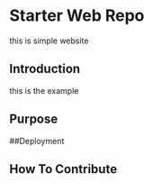 # Starter Web Repo
this is simple website
## Introduction
this is the example
## Purpose

##Deployment


## How To Contribute

